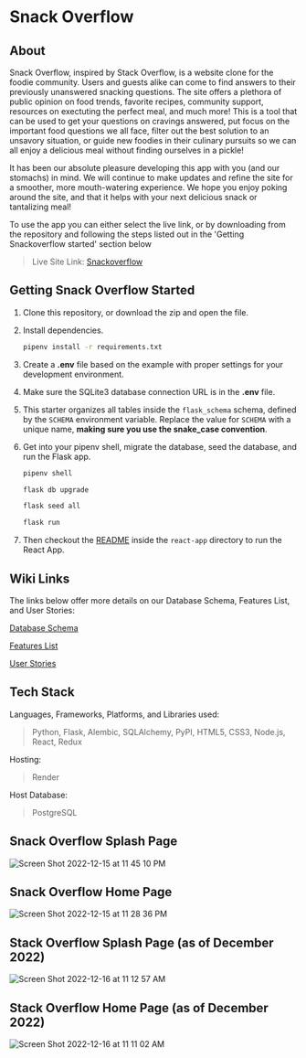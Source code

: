 # Snack Overflow

## About
Snack Overflow, inspired by Stack Overflow, is a website clone for the foodie community. Users and guests alike can come to find answers to their previously unanswered snacking questions. The site offers a plethora of public opinion on food trends, favorite recipes, community support, resources on exectuting the perfect meal, and much more! This is a tool that can be used to get your questions on cravings answered, put focus on the important food questions we all face, filter out the best solution to an unsavory situation, or guide new foodies in their culinary pursuits so we can all enjoy a delicious meal without finding ourselves in a pickle!

It has been our absolute pleasure developing this app with you (and our stomachs) in mind. We will continue to make updates and refine the site for a smoother, more mouth-watering experience. We hope you enjoy poking around the site, and that it helps with your next delicious snack or tantalizing meal!

To use the app you can either select the live link, or by downloading from the repository and following the steps listed out in the 'Getting Snackoverflow started' section below

>  Live Site Link: [Snackoverflow](https://snack-overflow.onrender.com)

## Getting Snack Overflow Started
1. Clone this repository, or download the zip and open the file.

2. Install dependencies.

      ```bash
      pipenv install -r requirements.txt
      ```

3. Create a **.env** file based on the example with proper settings for your
   development environment.

4. Make sure the SQLite3 database connection URL is in the **.env** file.

5. This starter organizes all tables inside the `flask_schema` schema, defined
   by the `SCHEMA` environment variable.  Replace the value for
   `SCHEMA` with a unique name, **making sure you use the snake_case
   convention**.

6. Get into your pipenv shell, migrate the database, seed the database, and run the Flask app.

   ```bash
   pipenv shell
   ```

   ```bash
   flask db upgrade
   ```

   ```bash
   flask seed all
   ```

   ```bash
   flask run
   ```

7. Then checkout the [README](./react-app/README.md) inside the `react-app` directory to run the React App.

## Wiki Links
The links below offer more details on our Database Schema, Features List, and User Stories:

[Database Schema](https://github.com/FarhadK2022/Snack-Overflow/wiki/DB-Schema)

[Features List](https://github.com/FarhadK2022/Snack-Overflow/wiki/Features-List)

[User Stories](https://github.com/FarhadK2022/Snack-Overflow/wiki/User-Stories)

## Tech Stack
Languages, Frameworks, Platforms, and Libraries used:

>  Python, Flask, Alembic, SQLAlchemy, PyPI, HTML5, CSS3, Node.js, React, Redux

Hosting:

>  Render

Host Database:

>  PostgreSQL


## Snack Overflow Splash Page
![Screen Shot 2022-12-15 at 11 45 10 PM](https://user-images.githubusercontent.com/100194132/208048905-2cf5ea86-d6ab-4952-be23-ede24f1b6893.png)

## Snack Overflow Home Page
![Screen Shot 2022-12-15 at 11 28 36 PM](https://user-images.githubusercontent.com/100194132/208046108-7d52c939-ede2-4e34-b52f-ca02a4903186.png)

## Stack Overflow Splash Page (as of December 2022)
![Screen Shot 2022-12-16 at 11 12 57 AM](https://user-images.githubusercontent.com/100194132/208191961-418f3863-4937-4e10-812d-881758893877.png)

## Stack Overflow Home Page (as of December 2022)
![Screen Shot 2022-12-16 at 11 11 02 AM](https://user-images.githubusercontent.com/100194132/208192015-5cbdfa13-a326-4338-8a1d-bb44ff107090.png)

